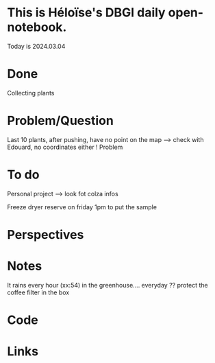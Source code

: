 # This is Héloïse's DBGI daily open-notebook.

Today is 2024.03.04

# Done
Collecting plants 
# Problem/Question
Last 10 plants, after pushing, have no point on the map --> check with Edouard, no coordinates either ! Problem 
# To do 
Personal project --> look fot colza infos

Freeze dryer reserve on friday 1pm to put the sample 
# Perspectives
 
# Notes
It rains every hour (xx:54) in the greenhouse.... everyday ?? protect the coffee filter in the box
# Code

# Links